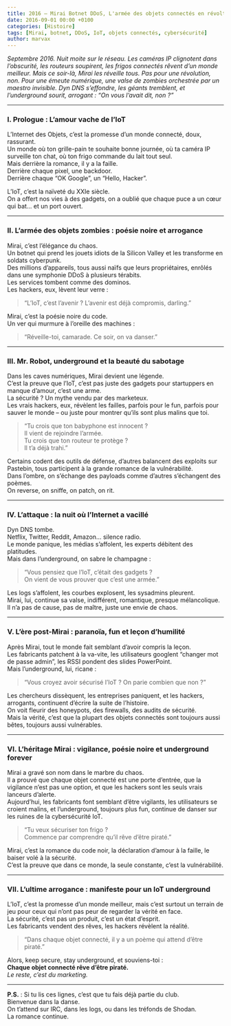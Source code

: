 ```yaml
---
title: 2016 – Mirai Botnet DDoS, L'armée des objets connectés en révolte
date: 2016-09-01 00:00 +0100
categories: [Histoire]
tags: [Mirai, botnet, DDoS, IoT, objets connectés, cybersécurité]
author: marvax
---
```


*Septembre 2016. Nuit moite sur le réseau. Les caméras IP clignotent dans l’obscurité, les routeurs soupirent, les frigos connectés rêvent d’un monde meilleur. Mais ce soir-là, Mirai les réveille tous. Pas pour une révolution, non. Pour une émeute numérique, une valse de zombies orchestrée par un maestro invisible. Dyn DNS s’effondre, les géants tremblent, et l’underground sourit, arrogant : “On vous l’avait dit, non ?”*

---

### I. Prologue : L’amour vache de l’IoT

L’Internet des Objets, c’est la promesse d’un monde connecté, doux, rassurant.  
Un monde où ton grille-pain te souhaite bonne journée, où ta caméra IP surveille ton chat, où ton frigo commande du lait tout seul.  
Mais derrière la romance, il y a la faille.  
Derrière chaque pixel, une backdoor.  
Derrière chaque “OK Google”, un “Hello, Hacker”.

L’IoT, c’est la naïveté du XXIe siècle.  
On a offert nos vies à des gadgets, on a oublié que chaque puce a un cœur qui bat… et un port ouvert.

---

### II. L’armée des objets zombies : poésie noire et arrogance

Mirai, c’est l’élégance du chaos.  
Un botnet qui prend les jouets idiots de la Silicon Valley et les transforme en soldats cyberpunk.  
Des millions d’appareils, tous aussi naïfs que leurs propriétaires, enrôlés dans une symphonie DDoS à plusieurs térabits.  
Les services tombent comme des dominos.  
Les hackers, eux, lèvent leur verre :  
> “L’IoT, c’est l’avenir ? L’avenir est déjà compromis, darling.”

Mirai, c’est la poésie noire du code.  
Un ver qui murmure à l’oreille des machines :  
> “Réveille-toi, camarade. Ce soir, on va danser.”

---

### III. Mr. Robot, underground et la beauté du sabotage

Dans les caves numériques, Mirai devient une légende.  
C’est la preuve que l’IoT, c’est pas juste des gadgets pour startuppers en manque d’amour, c’est une arme.  
La sécurité ? Un mythe vendu par des marketeux.  
Les vrais hackers, eux, révèlent les failles, parfois pour le fun, parfois pour sauver le monde – ou juste pour montrer qu’ils sont plus malins que toi.

> “Tu crois que ton babyphone est innocent ?  
> Il vient de rejoindre l’armée.  
> Tu crois que ton routeur te protège ?  
> Il t’a déjà trahi.”

Certains codent des outils de défense, d’autres balancent des exploits sur Pastebin, tous participent à la grande romance de la vulnérabilité.  
Dans l’ombre, on s’échange des payloads comme d’autres s’échangent des poèmes.  
On reverse, on sniffe, on patch, on rit.

---

### IV. L’attaque : la nuit où l’Internet a vacillé

Dyn DNS tombe.  
Netflix, Twitter, Reddit, Amazon… silence radio.  
Le monde panique, les médias s’affolent, les experts débitent des platitudes.  
Mais dans l’underground, on sabre le champagne :  
> “Vous pensiez que l’IoT, c’était des gadgets ?  
> On vient de vous prouver que c’est une armée.”

Les logs s’affolent, les courbes explosent, les sysadmins pleurent.  
Mirai, lui, continue sa valse, indifférent, romantique, presque mélancolique.  
Il n’a pas de cause, pas de maître, juste une envie de chaos.

---

### V. L’ère post-Mirai : paranoïa, fun et leçon d’humilité

Après Mirai, tout le monde fait semblant d’avoir compris la leçon.  
Les fabricants patchent à la va-vite, les utilisateurs googlent “changer mot de passe admin”, les RSSI pondent des slides PowerPoint.  
Mais l’underground, lui, ricane :  
> “Vous croyez avoir sécurisé l’IoT ? On parie combien que non ?”

Les chercheurs dissèquent, les entreprises paniquent, et les hackers, arrogants, continuent d’écrire la suite de l’histoire.  
On voit fleurir des honeypots, des firewalls, des audits de sécurité.  
Mais la vérité, c’est que la plupart des objets connectés sont toujours aussi bêtes, toujours aussi vulnérables.

---

### VI. L’héritage Mirai : vigilance, poésie noire et underground forever

Mirai a gravé son nom dans le marbre du chaos.  
Il a prouvé que chaque objet connecté est une porte d’entrée, que la vigilance n’est pas une option, et que les hackers sont les seuls vrais lanceurs d’alerte.  
Aujourd’hui, les fabricants font semblant d’être vigilants, les utilisateurs se croient malins, et l’underground, toujours plus fun, continue de danser sur les ruines de la cybersécurité IoT.

> “Tu veux sécuriser ton frigo ?  
> Commence par comprendre qu’il rêve d’être piraté.”

Mirai, c’est la romance du code noir, la déclaration d’amour à la faille, le baiser volé à la sécurité.  
C’est la preuve que dans ce monde, la seule constante, c’est la vulnérabilité.

---

### VII. L’ultime arrogance : manifeste pour un IoT underground

L’IoT, c’est la promesse d’un monde meilleur, mais c’est surtout un terrain de jeu pour ceux qui n’ont pas peur de regarder la vérité en face.  
La sécurité, c’est pas un produit, c’est un état d’esprit.  
Les fabricants vendent des rêves, les hackers révèlent la réalité.

> “Dans chaque objet connecté, il y a un poème qui attend d’être piraté.”

Alors, keep secure, stay underground, et souviens-toi :  
**Chaque objet connecté rêve d’être piraté.**  
*Le reste, c’est du marketing.*

---

**P.S.** : Si tu lis ces lignes, c’est que tu fais déjà partie du club.  
Bienvenue dans la danse.  
On t’attend sur IRC, dans les logs, ou dans les tréfonds de Shodan.  
La romance continue.  